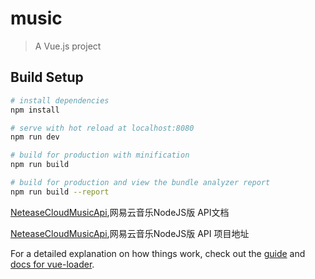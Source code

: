 # music

> A Vue.js project

## Build Setup

``` bash
# install dependencies
npm install

# serve with hot reload at localhost:8080
npm run dev

# build for production with minification
npm run build

# build for production and view the bundle analyzer report
npm run build --report
```

[NeteaseCloudMusicApi](https://binaryify.github.io/NeteaseCloudMusicApi/#/?id=neteasecloudmusicapi),网易云音乐NodeJS版 API文档


[NeteaseCloudMusicApi](https://github.com/Binaryify/NeteaseCloudMusicApi),网易云音乐NodeJS版 API 项目地址



For a detailed explanation on how things work, check out the [guide](http://vuejs-templates.github.io/webpack/) and [docs for vue-loader](http://vuejs.github.io/vue-loader).


